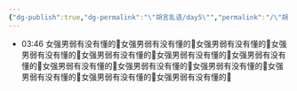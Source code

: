 ```yaml
---
{"dg-publish":true,"dg-permalink":"\"胡言乱语/day5\"","permalink":"/\"胡言乱语/day5\"/","dgPassFrontmatter":true,"created":"2024-07-20T22:28:38.000+08:00","updated":"2024-07-20T22:28:38.000+08:00"}
---
```



- 03:46 女强男弱有没有懂的🥺女强男弱有没有懂的🥺女强男弱有没有懂的🥺女强男弱有没有懂的🥺女强男弱有没有懂的🥺女强男弱有没有懂的🥺女强男弱有没有懂的🥺女强男弱有没有懂的🥺女强男弱有没有懂的🥺女强男弱有没有懂的🥺女强男弱有没有懂的🥺女强男弱有没有懂的🥺女强男弱有没有懂的🥺